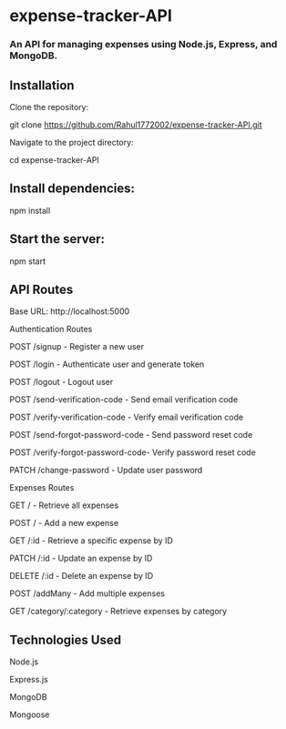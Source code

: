# expense-tracker-API

### An API for managing expenses using Node.js, Express, and MongoDB.

## Installation

Clone the repository:

git clone https://github.com/Rahul1772002/expense-tracker-API.git

Navigate to the project directory:

cd expense-tracker-API

## Install dependencies:

npm install

## Start the server:

npm start

## API Routes

Base URL: http://localhost:5000

Authentication Routes

POST /signup - Register a new user

POST /login - Authenticate user and generate token

POST /logout - Logout user

POST /send-verification-code - Send email verification code

POST /verify-verification-code - Verify email verification code

POST /send-forgot-password-code - Send password reset code

POST /verify-forgot-password-code- Verify password reset code

PATCH /change-password - Update user password

Expenses Routes

GET / - Retrieve all expenses

POST / - Add a new expense

GET /:id - Retrieve a specific expense by ID

PATCH /:id - Update an expense by ID

DELETE /:id - Delete an expense by ID

POST /addMany - Add multiple expenses

GET /category/:category - Retrieve expenses by category

## Technologies Used

Node.js

Express.js

MongoDB

Mongoose
